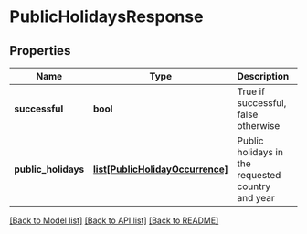 # PublicHolidaysResponse

## Properties
Name | Type | Description | Notes
------------ | ------------- | ------------- | -------------
**successful** | **bool** | True if successful, false otherwise | [optional] 
**public_holidays** | [**list[PublicHolidayOccurrence]**](PublicHolidayOccurrence.md) | Public holidays in the requested country and year | [optional] 

[[Back to Model list]](../README.md#documentation-for-models) [[Back to API list]](../README.md#documentation-for-api-endpoints) [[Back to README]](../README.md)



